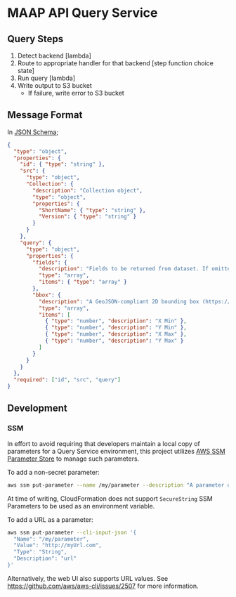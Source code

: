 # MAAP API Query Service

## Query Steps

1. Detect backend [lambda]
1. Route to appropriate handler for that backend [step function choice state]
1. Run query [lambda]
1. Write output to S3 bucket
   - If failure, write error to S3 bucket

## Message Format

In [JSON Schema]();

```json
{
  "type": "object",
  "properties": {
    "id": { "type": "string" },
    "src": {
      "type": "object",
      "Collection": {
        "description": "Collection object",
        "type": "object",
        "properties": {
          "ShortName": { "type": "string" },
          "Version": { "type": "string" }
        }
      }
    },
    "query": {
      "type": "object",
      "properties": {
        "fields": {
          "description": "Fields to be returned from dataset. If omitted, all fields will be returned",
          "type": "array",
          "items": { "type": "array" }
        },
        "bbox": {
          "description": "A GeoJSON-compliant 2D bounding box (https://tools.ietf.org/html/rfc7946#section-5)",
          "type": "array",
          "items": [
            { "type": "number", "description": "X Min" },
            { "type": "number", "description": "Y Min" },
            { "type": "number", "description": "X Max" },
            { "type": "number", "description": "Y Max" }
          ]
        }
      }
    }
  },
  "required": ["id", "src", "query"]
}
```

## Development

### SSM

In effort to avoid requiring that developers maintain a local copy of parameters for a Query Service environment, this project utilizes [AWS SSM Parameter Store](https://docs.aws.amazon.com/systems-manager/latest/userguide/systems-manager-parameter-store.html) to manage such parameters.

To add a non-secret parameter:

```sh
aws ssm put-parameter --name /my/parameter --description "A parameter descripton" --type String --value "1234"
```

At time of writing, CloudFormation does not support `SecureString` SSM Parameters to be used as an environment variable.

To add a URL as a parameter:

```sh
aws ssm put-parameter --cli-input-json '{
  "Name": "/my/parameter",
  "Value": "http://myUrl.com",
  "Type": "String",
  "Description": "url"
}'
```

Alternatively, the web UI also supports URL values. See https://github.com/aws/aws-cli/issues/2507 for more information.
